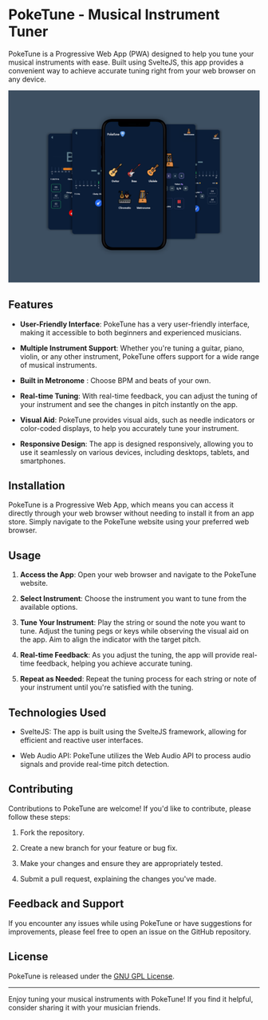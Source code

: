 # PokeTune - Musical Instrument Tuner

PokeTune is a Progressive Web App (PWA) designed to help you tune your musical instruments with ease. Built using SvelteJS, this app provides a convenient way to achieve accurate tuning right from your web browser on any device.

![Cover](./cover.png)

## Features

- **User-Friendly Interface**: PokeTune has a very user-friendly interface, making it accessible to both beginners and experienced musicians.

- **Multiple Instrument Support**: Whether you're tuning a guitar, piano, violin, or any other instrument, PokeTune offers support for a wide range of musical instruments.

- **Built in Metronome** : Choose BPM and beats of your own.

- **Real-time Tuning**: With real-time feedback, you can adjust the tuning of your instrument and see the changes in pitch instantly on the app.

- **Visual Aid**: PokeTune provides visual aids, such as needle indicators or color-coded displays, to help you accurately tune your instrument.

- **Responsive Design**: The app is designed responsively, allowing you to use it seamlessly on various devices, including desktops, tablets, and smartphones.

## Installation

PokeTune is a Progressive Web App, which means you can access it directly through your web browser without needing to install it from an app store. Simply navigate to the PokeTune website using your preferred web browser.

## Usage

1. **Access the App**: Open your web browser and navigate to the PokeTune website.

2. **Select Instrument**: Choose the instrument you want to tune from the available options.

3. **Tune Your Instrument**: Play the string or sound the note you want to tune. Adjust the tuning pegs or keys while observing the visual aid on the app. Aim to align the indicator with the target pitch.

4. **Real-time Feedback**: As you adjust the tuning, the app will provide real-time feedback, helping you achieve accurate tuning.

5. **Repeat as Needed**: Repeat the tuning process for each string or note of your instrument until you're satisfied with the tuning.

## Technologies Used

- SvelteJS: The app is built using the SvelteJS framework, allowing for efficient and reactive user interfaces.

- Web Audio API: PokeTune utilizes the Web Audio API to process audio signals and provide real-time pitch detection.

## Contributing

Contributions to PokeTune are welcome! If you'd like to contribute, please follow these steps:

1. Fork the repository.

2. Create a new branch for your feature or bug fix.

3. Make your changes and ensure they are appropriately tested.

4. Submit a pull request, explaining the changes you've made.

## Feedback and Support

If you encounter any issues while using PokeTune or have suggestions for improvements, please feel free to open an issue on the GitHub repository.

## License

PokeTune is released under the [GNU GPL License](LICENSE).

---

Enjoy tuning your musical instruments with PokeTune! If you find it helpful, consider sharing it with your musician friends.
